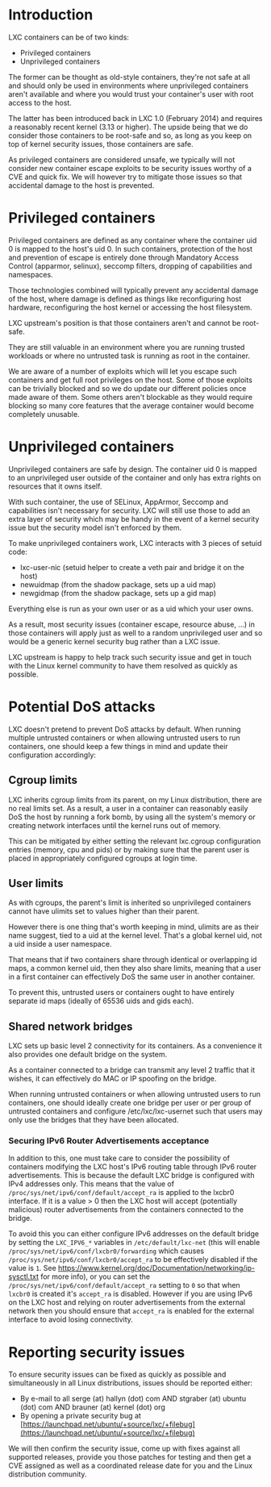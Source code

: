 # Introduction
LXC containers can be of two kinds:

 - Privileged containers
 - Unprivileged containers

The former can be thought as old-style containers, they're not safe at all and should only be used in environments where unprivileged containers aren't available and where you would trust your container's user with root access to the host.

The latter has been introduced back in LXC 1.0 (February 2014) and requires a reasonably recent kernel (3.13 or higher). The upside being that we do consider those containers to be root-safe and so, as long as you keep on top of kernel security issues, those containers are safe.


As privileged containers are considered unsafe, we typically will not consider new container escape exploits to be security issues worthy of a CVE and quick fix. We will however try to mitigate those issues so that accidental damage to the host is prevented.

# Privileged containers
Privileged containers are defined as any container where the container uid 0 is mapped to the host's uid 0. In such containers, protection of the host and prevention of escape is entirely done through Mandatory Access Control (apparmor, selinux), seccomp filters, dropping of capabilities and namespaces.

Those technologies combined will typically prevent any accidental damage of the host, where damage is defined as things like reconfiguring host hardware, reconfiguring the host kernel or accessing the host filesystem.

LXC upstream's position is that those containers aren't and cannot be root-safe.

They are still valuable in an environment where you are running trusted workloads or where no untrusted task is running as root in the container.

We are aware of a number of exploits which will let you escape such containers and get full root privileges on the host. Some of those exploits can be trivially blocked and so we do update our different policies once made aware of them. Some others aren't blockable as they would require blocking so many core features that the average container would become completely unusable.

# Unprivileged containers
Unprivileged containers are safe by design. The container uid 0 is mapped to an unprivileged user outside of the container and only has extra rights on resources that it owns itself.

With such container, the use of SELinux, AppArmor, Seccomp and capabilities isn't necessary for security. LXC will still use those to add an extra layer of security which may be handy in the event of a kernel security issue but the security model isn't enforced by them.

To make unprivileged containers work, LXC interacts with 3 pieces of setuid code:

 - lxc-user-nic (setuid helper to create a veth pair and bridge it on the host)
 - newuidmap (from the shadow package, sets up a uid map)
 - newgidmap (from the shadow package, sets up a gid map)

Everything else is run as your own user or as a uid which your user owns.

As a result, most security issues (container escape, resource abuse, ...) in those containers will apply just as well to a random unprivileged user and so would be a generic kernel security bug rather than a LXC issue.

LXC upstream is happy to help track such security issue and get in touch with the Linux kernel community to have them resolved as quickly as possible.

# Potential DoS attacks
LXC doesn't pretend to prevent DoS attacks by default. When running multiple untrusted containers or when allowing untrusted users to run containers, one should keep a few things in mind and update their configuration accordingly:

## Cgroup limits
LXC inherits cgroup limits from its parent, on my Linux distribution, there are no real limits set. As a result, a user in a container can reasonably easily DoS the host by running a fork bomb, by using all the system's memory or creating network interfaces until the kernel runs out of memory.

This can be mitigated by either setting the relevant lxc.cgroup configuration entries (memory, cpu and pids) or by making sure that the parent user is placed in appropriately configured cgroups at login time.

## User limits
As with cgroups, the parent's limit is inherited so unprivileged containers cannot have ulimits set to values higher than their parent.

However there is one thing that's worth keeping in mind, ulimits are as their name suggest, tied to a uid at the kernel level. That's a global kernel uid, not a uid inside a user namespace.

That means that if two containers share through identical or overlapping id maps, a common kernel uid, then they also share limits, meaning that a user in a first container can effectively DoS the same user in another container.

To prevent this, untrusted users or containers ought to have entirely separate id maps (ideally of 65536 uids and gids each).

## Shared network bridges
LXC sets up basic level 2 connectivity for its containers. As a convenience it also provides one default bridge on the system.

As a container connected to a bridge can transmit any level 2 traffic that it wishes, it can effectively do MAC or IP spoofing on the bridge.

When running untrusted containers or when allowing untrusted users to run containers, one should ideally create one bridge per user or per group of untrusted containers and configure /etc/lxc/lxc-usernet such that users may only use the bridges that they have been allocated.

### Securing IPv6 Router Advertisements acceptance

In addition to this, one must take care to consider the possibility of containers modifying the LXC host's IPv6 routing table through IPv6 router advertisements. This is because the default LXC bridge is configured with IPv4 addresses only. This means that the value of `/proc/sys/net/ipv6/conf/default/accept_ra` is applied to the lxcbr0 interface. If it is a value > 0 then the LXC host will accept (potentially malicious) router advertisements from the containers connected to the bridge.

To avoid this you can either configure IPv6 addresses on the default bridge by setting the `LXC_IPV6_*` variables in `/etc/default/lxc-net` (this will enable `/proc/sys/net/ipv6/conf/lxcbr0/forwarding` which causes `/proc/sys/net/ipv6/conf/lxcbr0/accept_ra` to be effectively disabled if the value is `1`. See https://www.kernel.org/doc/Documentation/networking/ip-sysctl.txt for more info), or you can set the `/proc/sys/net/ipv6/conf/default/accept_ra` setting to `0` so that when `lxcbr0` is created it's `accept_ra` is disabled. However if you are using IPv6 on the LXC host and relying on router advertisements from the external network then you should ensure that `accept_ra` is enabled for the external interface to avoid losing connectivity.

# Reporting security issues
To ensure security issues can be fixed as quickly as possible and simultaneously in all Linux distributions, issues should be reported either:

 * By e-mail to all serge (at) hallyn (dot) com AND stgraber (at) ubuntu (dot) com AND brauner (at) kernel (dot) org
 * By opening a private security bug at [https://launchpad.net/ubuntu/+source/lxc/+filebug](https://launchpad.net/ubuntu/+source/lxc/+filebug)

We will then confirm the security issue, come up with fixes against all supported releases, provide you those patches for testing and then get a CVE assigned as well as a coordinated release date for you and the Linux distribution community.
